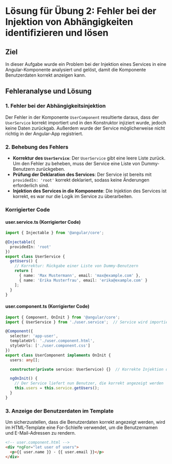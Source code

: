 # Lösung für Übung 2: Fehler bei der Injektion von Abhängigkeiten identifizieren und lösen

## Ziel
In dieser Aufgabe wurde ein Problem bei der Injektion eines Services in eine Angular-Komponente analysiert und gelöst, damit die Komponente Benutzerdaten korrekt anzeigen kann.

## Fehleranalyse und Lösung

### 1. Fehler bei der Abhängigkeitsinjektion
Der Fehler in der Komponente `UserComponent` resultierte daraus, dass der `UserService` korrekt importiert und in den Konstruktor injiziert wurde, jedoch keine Daten zurückgab. Außerdem wurde der Service möglicherweise nicht richtig in der Angular-App registriert.

### 2. Behebung des Fehlers
- **Korrektur des `UserService`**: Der `UserService` gibt eine leere Liste zurück. Um den Fehler zu beheben, muss der Service eine Liste von Dummy-Benutzern zurückgeben.
- **Prüfung der Deklaration des Services**: Der Service ist bereits mit `providedIn: 'root'` korrekt deklariert, sodass keine Änderungen erforderlich sind.
- **Injektion des Services in die Komponente**: Die Injektion des Services ist korrekt, es war nur die Logik im Service zu überarbeiten.

### Korrigierter Code

#### user.service.ts (Korrigierter Code)

```typescript
import { Injectable } from '@angular/core';

@Injectable({
  providedIn: 'root'
})
export class UserService {
  getUsers() {
    // Korrektur: Rückgabe einer Liste von Dummy-Benutzern
    return [
      { name: 'Max Mustermann', email: 'max@example.com' },
      { name: 'Erika Musterfrau', email: 'erika@example.com' }
    ];
  }
}
```

#### user.component.ts (Korrigierter Code)

```typescript
import { Component, OnInit } from '@angular/core';
import { UserService } from './user.service';  // Service wird importiert

@Component({
  selector: 'app-user',
  templateUrl: './user.component.html',
  styleUrls: ['./user.component.css']
})
export class UserComponent implements OnInit {
  users: any[];

  constructor(private service: UserService) {}  // Korrekte Injektion des Services

  ngOnInit() {
    // Der Service liefert nun Benutzer, die korrekt angezeigt werden
    this.users = this.service.getUsers();
  }
}
```

### 3. Anzeige der Benutzerdaten im Template
Um sicherzustellen, dass die Benutzerdaten korrekt angezeigt werden, wird im HTML-Template eine For-Schleife verwendet, um die Benutzernamen und E-Mail-Adressen zu rendern.

```html
<!-- user.component.html -->
<div *ngFor="let user of users">
  <p>{{ user.name }} - {{ user.email }}</p>
</div>
```
